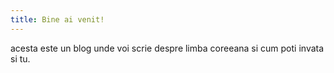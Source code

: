 ```yaml
---
title: Bine ai venit!
---
```

acesta este un blog unde voi scrie despre limba coreeana si cum poti invata si tu.
